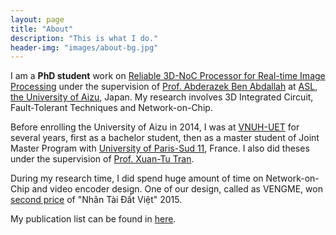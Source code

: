 ```yaml
---
layout: page
title: "About"
description: "This is what I do."
header-img: "images/about-bg.jpg"
---
```


<p>I am a <strong>PhD student</strong> work on <a href="http://aslweb.u-aizu.ac.jp/wiki/index.php?Research">Reliable 
3D-NoC Processor for Real-time Image Processing</a> under the supervision of <a href="http://web-ext.u-aizu.ac.jp/~benab/">Prof. Abderazek Ben Abdallah</a> at 
<a href="http://aslweb.u-aizu.ac.jp/">ASL</a>, 
<a href="http://www.u-aizu.ac.jp/e-index.html">the University of Aizu</a>, Japan. My research involves 3D Integrated Circuit, Fault-Tolerant Techniques and Network-on-Chip.</p>

<p>Before enrolling the University of Aizu in 2014, 
I was at <a href="http://e.uet.vnu.edu.vn/">VNUH-UET</a> for several years, 
first as a <nobr>bachelor student</nobr>, 
then as a <nobr>master student</nobr> of Joint Master Program with 
<a href="http://www.u-psud.fr/en/index.html">University of Paris-Sud 11</a>, France. I also did theses under the supervision of <a href="http://www.uet.vnu.edu.vn/~tutx/">Prof. Xuan-Tu Tran</a>.</p>

<p>During my research time, I did spend huge amount of time on Network-on-Chip and video encoder design. 
One of our design, called as VENGME, won <a href="http://nhantaidatviet.vnpt.vn/ShowNews.aspx?lang=vn&cat=012013&nid=1271">second price</a> of "Nhân Tài Đất Việt" 2015.</p>

<p>My publication list can be found in <a href="https://scholar.google.com/citations?user=mQbqkUMAAAAJ&hl=en">here</a>.</p>

